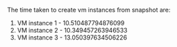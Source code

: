 The time taken to create vm instances from snapshot are:
1) VM instance 1 - 10.510487794876099
2) VM instance 2 - 10.349457263946533
3) VM instance 3 - 13.050397634506226